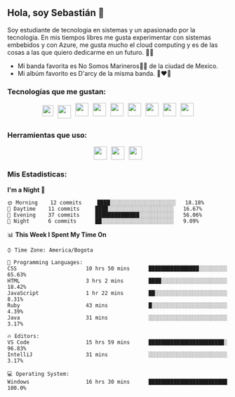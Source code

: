 ## Hola, soy Sebastián 👋
  
Soy estudiante de tecnologia en sistemas y un apasionado por la tecnologia.
En mis tiempos libres me gusta experimentar con sistemas embebidos y con Azure, me gusta mucho el cloud computing y es de las cosas a las que quiero dedicarme en un futuro. 🚀🌠

- Mi banda favorita es No Somos Marineros🚫🚢 de la ciudad de Mexico.
- Mi albúm favorito es D'arcy de la misma banda. 📼❤️💽

### Tecnologías que me gustan: 
<div style="display: flex; flex-direction: row; justify-content: center;">
  <img src="https://cdn.svgporn.com/logos/ruby.svg" width="25px" height="25px" hspace="5" vspace="5"/>
  <img src="https://cdn.svgporn.com/logos/go.svg" width="30px" height="30px" hspace="5" vspace="5"/>
  <img src="https://cdn.svgporn.com/logos/javascript.svg" width="30px" height="30px" hspace="5"/>
  <img src="https://cdn.svgporn.com/logos/arduino.svg" width="30px" height="30px" hspace="5"/>
  <img src="https://cdn.svgporn.com/logos/raspberry-pi.svg" width="30px" height="30px" hspace="5"/>
  <img src="https://cdn.svgporn.com/logos/google-cloud.svg" width="30px" height="30px" hspace="5"/>
  <img src="https://cdn.svgporn.com/logos/azure-icon.svg" width="30px" height="30px" hspace="5"/>
  <img src="https://cdn.svgporn.com/logos/docker-icon.svg" width="30px" height="30px" hspace="5"/>
  <img src="https://cdn.svgporn.com/logos/bash-icon.svg" width="30px" height="30px" hspace="5"/>
</div>

### Herramientas que uso: 
<div style="display: flex; flex-direction: row; justify-content: center;">
  <img src="https://cdn.svgporn.com/logos/visual-studio-code.svg" width="30px" height="30px" hspace="5"/>
  <img src="https://cdn.svgporn.com/logos/intellij-idea.svg" width="30px" height="30px" hspace="5"/>
  <img src="https://cdn.svgporn.com/logos/hyper.svg" width="30px" height="30px" hspace="5"/>
</div>

 ### Mis Estadisticas: 

<!--START_SECTION:waka-->
**I'm a Night 🦉** 

```text
🌞 Morning    12 commits     ████░░░░░░░░░░░░░░░░░░░░░   18.18% 
🌆 Daytime    11 commits     ████░░░░░░░░░░░░░░░░░░░░░   16.67% 
🌃 Evening    37 commits     ██████████████░░░░░░░░░░░   56.06% 
🌙 Night      6 commits      ██░░░░░░░░░░░░░░░░░░░░░░░   9.09%

```


📊 **This Week I Spent My Time On** 

```text
⌚︎ Time Zone: America/Bogota

💬 Programming Languages: 
CSS                      10 hrs 50 mins      ████████████████░░░░░░░░░   65.63% 
HTML                     3 hrs 2 mins        ████░░░░░░░░░░░░░░░░░░░░░   18.42% 
JavaScript               1 hr 22 mins        ██░░░░░░░░░░░░░░░░░░░░░░░   8.31% 
Ruby                     43 mins             █░░░░░░░░░░░░░░░░░░░░░░░░   4.39% 
Java                     31 mins             ░░░░░░░░░░░░░░░░░░░░░░░░░   3.17%

🔥 Editors: 
VS Code                  15 hrs 59 mins      ████████████████████████░   96.83% 
IntelliJ                 31 mins             ░░░░░░░░░░░░░░░░░░░░░░░░░   3.17%

💻 Operating System: 
Windows                  16 hrs 30 mins      █████████████████████████   100.0%

```


<!--END_SECTION:waka-->
